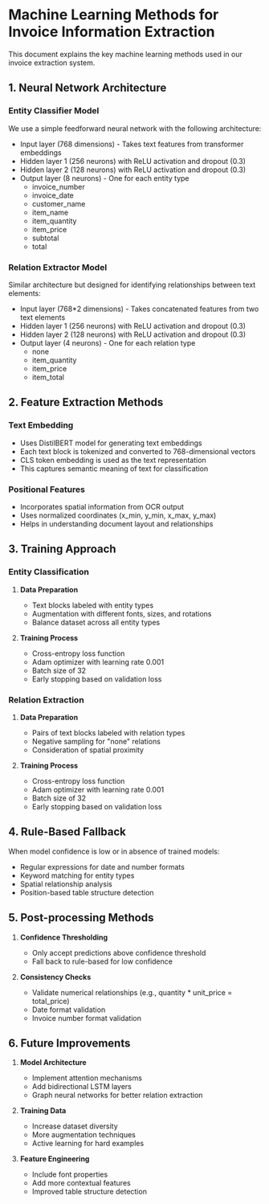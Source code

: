 
# Machine Learning Methods for Invoice Information Extraction

This document explains the key machine learning methods used in our invoice extraction system.

## 1. Neural Network Architecture

### Entity Classifier Model
We use a simple feedforward neural network with the following architecture:
- Input layer (768 dimensions) - Takes text features from transformer embeddings
- Hidden layer 1 (256 neurons) with ReLU activation and dropout (0.3)
- Hidden layer 2 (128 neurons) with ReLU activation and dropout (0.3)
- Output layer (8 neurons) - One for each entity type
  - invoice_number
  - invoice_date
  - customer_name
  - item_name
  - item_quantity
  - item_price
  - subtotal
  - total

### Relation Extractor Model
Similar architecture but designed for identifying relationships between text elements:
- Input layer (768*2 dimensions) - Takes concatenated features from two text elements
- Hidden layer 1 (256 neurons) with ReLU activation and dropout (0.3)
- Hidden layer 2 (128 neurons) with ReLU activation and dropout (0.3)
- Output layer (4 neurons) - One for each relation type
  - none
  - item_quantity
  - item_price
  - item_total

## 2. Feature Extraction Methods

### Text Embedding
- Uses DistilBERT model for generating text embeddings
- Each text block is tokenized and converted to 768-dimensional vectors
- CLS token embedding is used as the text representation
- This captures semantic meaning of text for classification

### Positional Features
- Incorporates spatial information from OCR output
- Uses normalized coordinates (x_min, y_min, x_max, y_max)
- Helps in understanding document layout and relationships

## 3. Training Approach

### Entity Classification
1. **Data Preparation**
   - Text blocks labeled with entity types
   - Augmentation with different fonts, sizes, and rotations
   - Balance dataset across all entity types

2. **Training Process**
   - Cross-entropy loss function
   - Adam optimizer with learning rate 0.001
   - Batch size of 32
   - Early stopping based on validation loss

### Relation Extraction
1. **Data Preparation**
   - Pairs of text blocks labeled with relation types
   - Negative sampling for "none" relations
   - Consideration of spatial proximity

2. **Training Process**
   - Cross-entropy loss function
   - Adam optimizer with learning rate 0.001
   - Batch size of 32
   - Early stopping based on validation loss

## 4. Rule-Based Fallback

When model confidence is low or in absence of trained models:
- Regular expressions for date and number formats
- Keyword matching for entity types
- Spatial relationship analysis
- Position-based table structure detection

## 5. Post-processing Methods

1. **Confidence Thresholding**
   - Only accept predictions above confidence threshold
   - Fall back to rule-based for low confidence

2. **Consistency Checks**
   - Validate numerical relationships (e.g., quantity * unit_price = total_price)
   - Date format validation
   - Invoice number format validation

## 6. Future Improvements

1. **Model Architecture**
   - Implement attention mechanisms
   - Add bidirectional LSTM layers
   - Graph neural networks for better relation extraction

2. **Training Data**
   - Increase dataset diversity
   - More augmentation techniques
   - Active learning for hard examples

3. **Feature Engineering**
   - Include font properties
   - Add more contextual features
   - Improved table structure detection


